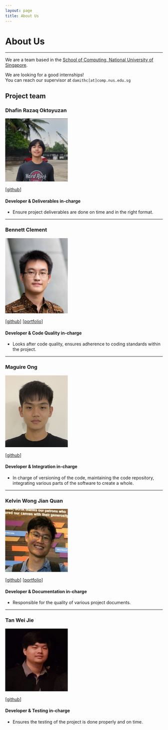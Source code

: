 ```yaml
---
layout: page
title: About Us
---
```


<head> <title> About Us </title> </head>

# About Us
---

We are a team based in the [School of Computing, National University of Singapore](http://www.comp.nus.edu.sg).

We are looking for a good internships! <br>
You can reach our supervisor at `damithc[at]comp.nus.edu.sg`

## Project team

### Dhafin Razaq Oktoyuzan

<img src="images/dhafinrazaq.png" width="200px">

[[github](https://github.com/dhafinrazaq)]

#### Developer & Deliverables in-charge
* Ensure project deliverables are done on time and in the right format.
---

### Bennett Clement

<img src="images/benclmnt.png" width="200px">

[[github](https://github.com/benclmnt)]
[[portfolio](team/benclmnt.md)]
#### Developer & Code Quality in-charge
* Looks after code quality, ensures adherence to coding standards within the project.
---

### Maguire Ong

<img src="images/maguireong.png" width="200px">

[[github](http://github.com/maguireong)]

#### Developer & Integration in-charge
* In charge of versioning of the code, maintaining the code repository, integrating various parts of the software to create a whole.
---

### Kelvin Wong Jian Quan

<img src="images/kelvinvin.png" width="200px">

[[github](http://github.com/kelvinvin)] 
[[portfolio](https://github.com/kelvinvin?tab=repositories)]

#### Developer & Documentation in-charge
* Responsible for the quality of various project documents.
---

### Tan Wei Jie

<img src="images/tanweijie123.png" width="200px">

[[github](http://github.com/tanweijie123)]

#### Developer & Testing in-charge
* Ensures the testing of the project is done properly and on time.
